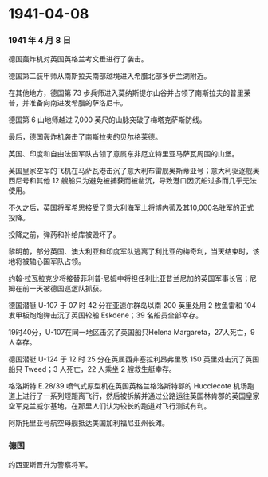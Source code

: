 # 1941-04-08

### 1941 年 4 月 8 日

德国轰炸机对英国英格兰考文垂进行了袭击。

德国第二装甲师从南斯拉夫南部越境进入希腊北部多伊兰湖附近。

在其他地方，德国第 73
步兵师进入莫纳斯提尔山谷并占领了南斯拉夫的普里莱普，并准备向南进发希腊的萨洛尼卡。

德国第 6 山地师越过 7,000 英尺的山脉突破了梅塔克萨斯防线。

最后，德国轰炸机袭击了南斯拉夫的贝尔格莱德。

英国、印度和自由法国军队占领了意属东非厄立特里亚马萨瓦周围的山堡。

英国皇家空军的飞机在马萨瓦港击沉了意大利布雷舰奥斯蒂亚号；意大利驱逐舰奥西尼号和其他
12 艘船只为避免被捕获而被凿沉，导致港口因沉船过多而几乎无法使用。

不久之后，英国将军希思接受了意大利海军上将博内蒂及其10,000名驻军的正式投降。

投降之前，弹药和补给库被毁坏了。

黎明前，部分英国、澳大利亚和印度军队逃离了利比亚的梅奇利，当天结束时，该地将被轴心国军队占领。

约翰·拉瓦拉克少将接替菲利普·尼姆中将担任利比亚昔兰尼加的英国军事长官；尼姆在前一天被德国巡逻队抓获。

德国潜艇 U-107 于 07 时 42 分在亚速尔群岛以南 200 英里处用 2 枚鱼雷和
104 发甲板炮炮弹击沉了英国轮船 Eskdene；39 名船员全部幸存。

19时40分，U-107在同一地区击沉了英国船只Helena
Margareta，27人死亡，9人幸存。

德国潜艇 U-124 于 12 时 25 分在英属西非塞拉利昂弗里敦 150
英里处击沉了英国船只 Tweed；3 人死亡，22 人乘坐 2 艘救生艇幸存。

格洛斯特 E.28/39 喷气式原型机在英国英格兰格洛斯特郡的 Hucclecote
机场跑道上进行了一系列短距离飞行，然后被拆解并通过公路运往英国林肯郡的英国皇家空军克兰威尔基地，在那里人们认为较长的跑道对飞行测试有利。

阿斯托里亚号航空母舰抵达美国加利福尼亚州长滩。

### 德国

约西亚斯晋升为警察将军。